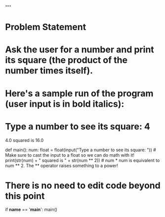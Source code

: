 """
# Problem Statement
# Ask the user for a number and print its square (the product of the number times itself).
# 
# Here's a sample run of the program (user input is in bold italics):
# 
# Type a number to see its square: 4

4.0 squared is 16.0


def main():
    num: float = float(input("Type a number to see its square: "))  # Make sure to cast the input to a float so we can do math with it!
    print(str(num) + " squared is " + str(num ** 2))  # num * num is equivalent to num ** 2. The ** operator raises something to a power!


# There is no need to edit code beyond this point

if __name__ == '__main__':
    main()
